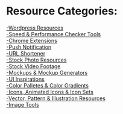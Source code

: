 # Resource Categories:
[-Wordpress Resources](https://rs-navid.github.io/Web-Design-Resources/wordpress) <br>
[-Speed & Performance Checker Tools](https://rs-navid.github.io/Web-Design-Resources/speed-checker-tools) <br>
[-Chrome Extensions](https://rs-navid.github.io/Web-Design-Resources/chrome-extensions) <br>
[-Push Notification](https://rs-navid.github.io/Web-Design-Resources/push-notification) <br>
[-URL Shortener](https://rs-navid.github.io/Web-Design-Resources/url-shortener) <br>
[-Stock Photo Resources](https://rs-navid.github.io/Web-Design-Resources/stock-photo-resources) <br>
[-Stock Video Footage](https://rs-navid.github.io/Web-Design-Resources/stock-video-footage) <br>
[-Mockups & Mockup Generators](https://rs-navid.github.io/Web-Design-Resources/mockup) <br>
[-UI Inspirations](https://rs-navid.github.io/Web-Design-Resources/ui-inspirations) <br>
[-Color Palletes & Color Gradients](https://rs-navid.github.io/Web-Design-Resources/colors-gradients) <br>
[-Icons, Animated Icons & Icon Sets](https://rs-navid.github.io/Web-Design-Resources/icons) <br>
[-Vector, Pattern & Illustration Resources](https://rs-navid.github.io/Web-Design-Resources/graphic-resources) <br>
[-Image Tools](https://rs-navid.github.io/Web-Design-Resources/image-tools) <br>
